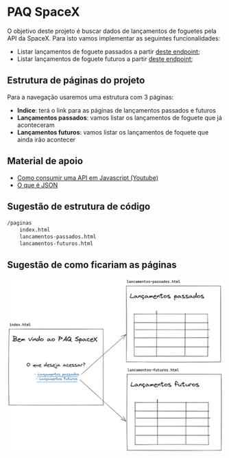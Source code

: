 # PAQ SpaceX

O objetivo deste projeto é buscar dados de lançamentos de foguetes pela API da SpaceX. Para isto vamos implementar as seguintes funcionalidades:

- Listar lançamentos de foguete passados a partir [deste endpoint](https://api.spacexdata.com/v5/launches/past);
- Listar lançamentos de foguete futuros a partir [deste endpoint](https://api.spacexdata.com/v5/launches/upcoming);

## Estrutura de páginas do projeto

Para a navegação usaremos uma estrutura com 3 páginas:

- **Indice**: terá o link para as páginas de lançamentos passados e futuros
- **Lançamentos passados**: vamos listar os lançamentos de foguete que já aconteceram
- **Lançamentos futuros**: vamos listar os lançamentos de foquete que ainda irão acontecer

## Material de apoio

- [Como consumir uma API em Javascript (Youtube)](https://www.youtube.com/watch?v=IDG6EOXYAq8)
- [O que é JSON](https://www.hostinger.com.br/tutoriais/o-que-e-json)

## Sugestão de estrutura de código

```
/paginas
	index.html
	lancamentos-passados.html
	lancamentos-futuros.html
```

## Sugestão de como ficariam as páginas

![estruturas de páginas do projeto](./doc/doc-paq-spacex.png)